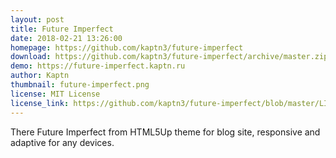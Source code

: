 ```yaml
---
layout: post
title: Future Imperfect
date: 2018-02-21 13:26:00
homepage: https://github.com/kaptn3/future-imperfect
download: https://github.com/kaptn3/future-imperfect/archive/master.zip
demo: https://future-imperfect.kaptn.ru
author: Kaptn
thumbnail: future-imperfect.png
license: MIT License
license_link: https://github.com/kaptn3/future-imperfect/blob/master/LICENSE
---
```


There Future Imperfect from HTML5Up theme for blog site, responsive and adaptive for any devices.
